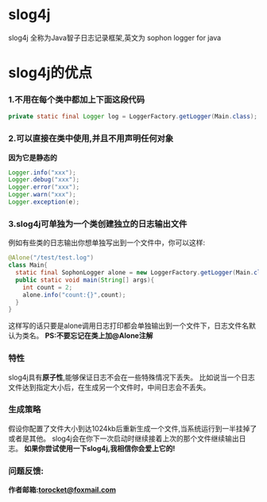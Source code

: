 # slog4j
slog4j 全称为Java智子日志记录框架,英文为 sophon logger for java

# slog4j的优点

### 1.不用在每个类中都加上下面这段代码

```java
private static final Logger log = LoggerFactory.getLogger(Main.class);
```

### 2.可以直接在类中使用,并且不用声明任何对象
**因为它是静态的**
```java
Logger.info("xxx");
Logger.debug("xxx");
Logger.error("xxx");
Logger.warn("xxx");
Logger.exception(e);
```

### 3.slog4j可单独为一个类创建独立的日志输出文件

例如有些类的日志输出你想单独写出到一个文件中，你可以这样:
```java
@Alone("/test/test.log")
class Main{
  static final SophonLogger alone = new LoggerFactory.getLogger(Main.class);
  public static void main(String[] args){
    int count = 2;
    alone.info("count:{}",count);
  }
}
```
这样写的话只要是alone调用日志打印都会单独输出到一个文件下，日志文件名默认为类名。
**PS:不要忘记在类上加@Alone注解**

### 特性

slog4j具有**原子性**,能够保证日志不会在一些特殊情况下丢失。
比如说当一个日志文件达到指定大小后，在生成另一个文件时，中间日志会不丢失。

### 生成策略

假设你配置了文件大小到达1024kb后重新生成一个文件,当系统运行到一半挂掉了或者是其他。
slog4j会在你下一次启动时继续接着上次的那个文件继续输出日志。
**如果你尝试使用一下slog4j,我相信你会爱上它的!**

### 问题反馈:

**作者邮箱:torocket@foxmail.com**
